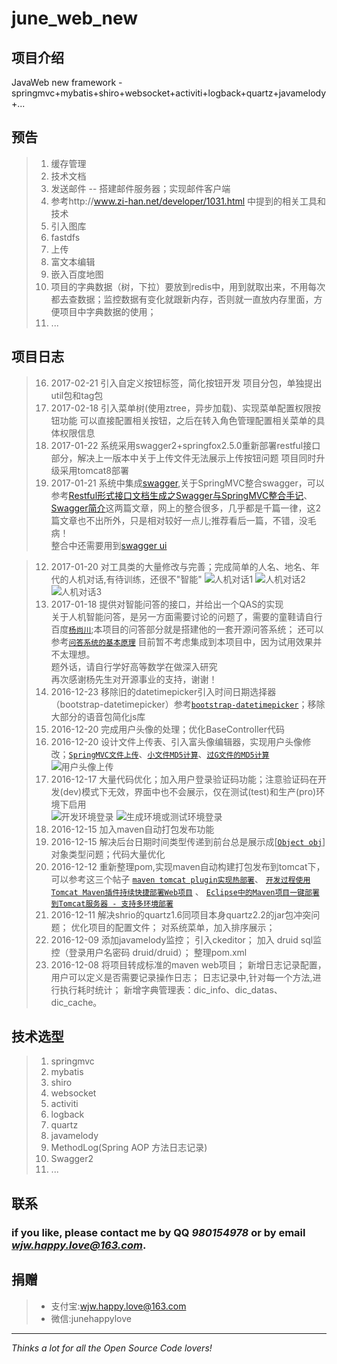 # june_web_new

## 项目介绍 
JavaWeb new framework - springmvc+mybatis+shiro+websocket+activiti+logback+quartz+javamelody+...

## 预告
> 1. 缓存管理
> 1. 技术文档
> 1. 发送邮件 -- 搭建邮件服务器；实现邮件客户端
> 1. 参考http://www.zi-han.net/developer/1031.html 中提到的相关工具和技术
> 1. 引入图库
> 1. fastdfs
> 1. 上传
> 1. 富文本编辑
> 1. 嵌入百度地图
> 1. 项目的字典数据（树，下拉）要放到redis中，用到就取出来，不用每次都去查数据；监控数据有变化就跟新内存，否则就一直放内存里面，方便项目中字典数据的使用；
> 1. ...

## 项目日志
>16. 2017-02-21 引入自定义按钮标签，简化按钮开发
	项目分包，单独提出util包和tag包
>15. 2017-02-18 引入菜单树(使用ztree，异步加载)、实现菜单配置权限按钮功能
	可以直接配置相关按钮，之后在转入角色管理配置相关菜单的具体权限信息
> 14. 2017-01-22 系统采用swagger2+springfox2.5.0重新部署restful接口部分，解决上一版本中关于上传文件无法展示上传按钮问题
	项目同时升级采用tomcat8部署
> 13. 2017-01-21 系统中集成[swagger](http://swagger.io/ "swagger"),关于SpringMVC整合swagger，可以参考[Restful形式接口文档生成之Swagger与SpringMVC整合手记](http://blog.csdn.net/xyw591238/article/details/51385233 "Swagger与SpringMVC整合")、[Swagger简介](http://blog.csdn.net/wangnan9279/article/details/44541665 "Swagger简介")这两篇文章，网上的整合很多，几乎都是千篇一律，这2篇文章也不出所外，只是相对较好一点儿;推荐看后一篇，不错，没毛病！    
	整合中还需要用到[swagger ui](https://github.com/swagger-api/swagger-ui/releases "swagger界面")

> 12. 2017-01-20 对工具类的大量修改与完善；完成简单的人名、地名、年代的人机对话,有待训练，还很不"智能"
	![人机对话1](https://github.com/junehappylove/img_lib/blob/master/june_web_new/image2.png "人机对话1")
	![人机对话2](https://github.com/junehappylove/img_lib/blob/master/june_web_new/image3.png "人机对话2")
	![人机对话3](https://github.com/junehappylove/img_lib/blob/master/june_web_new/image4.png "人机对话3")
> 11. 2017-01-18 提供对智能问答的接口，并给出一个QAS的实现  
	关于人机智能问答，是另一方面需要讨论的问题了，需要的童鞋请自行百度[`杨尚川`](http://yangshangchuan.iteye.com/ "杨尚川博客");本项目的问答部分就是搭建他的一套开源问答系统；
	还可以参考[`问答系统的基本原理`](http://blog.csdn.net/guotong1988/article/details/50787914 "杨尚川的QA系统的基本原理")
	目前暂不考虑集成到本项目中，因为试用效果并不太理想。   
	题外话，请自行学好高等数学在做深入研究    
	再次感谢杨先生对开源事业的支持，谢谢！
> 10. 2016-12-23 移除旧的datetimepicker引入时间日期选择器（bootstrap-datetimepicker）参考[`bootstrap-datetimepicker`](http://www.bootcss.com/p/bootstrap-datetimepicker/index.htm)；移除大部分的语音包简化js库
> 9. 2016-12-20 完成用户头像的处理；优化BaseController代码
> 8. 2016-12-20 设计文件上传表、引入富头像编辑器，实现用户头像修改；[`SpringMVC文件上传`](http://www.cnblogs.com/fjsnail/p/3491033.html)、[`小文件MD5计算`](http://blog.csdn.net/wangqiuyun/article/details/22941433)、[`过G文件的MD5计算`](http://www.cnblogs.com/yaowukonga/p/3523668.html)   
 ![用户头像上传](https://github.com/junehappylove/img_lib/blob/master/june_web_new/richimage1.png "用户头像上传")   
> 7. 2016-12-17 大量代码优化；加入用户登录验证码功能；注意验证码在开发(dev)模式下无效，界面中也不会展示，仅在测试(test)和生产(pro)环境下启用   
 	![开发环境登录](https://github.com/junehappylove/img_lib/blob/master/june_web_new/user_login_dev.png "开发环境登录")
 	![生成环境或测试环境登录](https://github.com/junehappylove/img_lib/blob/master/june_web_new/user_login_pro_test.png "生成环境或测试环境登录")   
> 6. 2016-12-15 加入maven自动打包发布功能
> 5. 2016-12-15 解决后台日期时间类型传递到前台总是展示成[[`Object obj`](http://www.cnblogs.com/aquriushu/p/5777844.html)]对象类型问题；代码大量优化
> 4. 2016-12-12 重新整理pom,实现maven自动构建打包发布到tomcat下，可以参考这三个帖子
 [`maven tomcat plugin实现热部署`](http://blog.csdn.net/a468903507/article/details/45392083 "maven tomcat plugin实现热部署")、
 [`开发过程使用Tomcat Maven插件持续快捷部署Web项目`](https://my.oschina.net/feichexia/blog/326893 "开发过程使用Tomcat Maven插件持续快捷部署Web项目") 、
 [`Eclipse中的Maven项目一键部署到Tomcat服务器 - 支持多环境部署`](http://blog.csdn.net/chwshuang/article/details/48499231 "Eclipse中的Maven项目一键部署到Tomcat服务器 - 支持多环境部署")
> 3. 2016-12-11 解决shrio的quartz1.6同项目本身quartz2.2的jar包冲突问题；
 	优化项目的配置文件；
 	对系统菜单，加入排序展示；
> 2. 2016-12-09 
 	添加javamelody监控；
 	引入ckeditor；
 	加入 druid sql监控（登录用户名密码 druid/druid）；
 	整理pom.xml
> 1. 2016-12-08 
 	将项目转成标准的maven web项目；
	新增日志记录配置，用户可以定义是否需要记录操作日志；
	日志记录中,针对每一个方法,进行执行耗时统计；
	新增字典管理表：dic\_info、dic\_datas、dic_cache。
 
## 技术选型 
 > 1. springmvc
 > 1. mybatis
 > 1. shiro
 > 1. websocket
 > 1. activiti
 > 1. logback
 > 1. quartz
 > 1. javamelody
 > 1. MethodLog(Spring AOP 方法日志记录)
 > 1. Swagger2
 > 1. ...
 
## 联系 
### if you like, please contact me by QQ *980154978* or by email *wjw.happy.love@163.com*.
## 捐赠
>* 支付宝:wjw.happy.love@163.com
>* 微信:junehappylove
*****  
*Thinks a lot for all the Open Source Code lovers!*